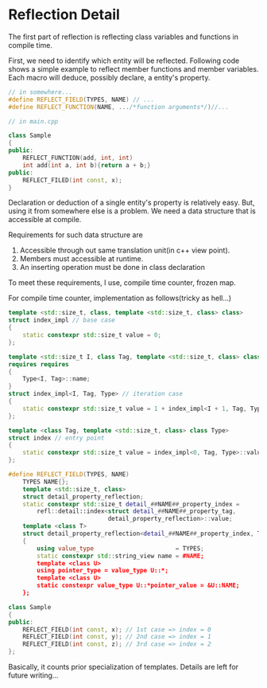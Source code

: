 # Reflection Detail 

The first part of reflection is reflecting class variables and functions in compile time. 

First, we need to identify which entity will be reflected. Following code shows a simple example to reflect member functions and member variables. Each macro will deduce, possibly declare, a entity's property.

```cpp 
// in somewhere...
#define REFLECT_FIELD(TYPES, NAME) // ...
#define REFLECT_FUNCTION(NAME, .../*function arguments*/)//...

// in main.cpp

class Sample 
{
public:
    REFLECT_FUNCTION(add, int, int)
	int add(int a, int b){return a + b;}
public:
    REFLECT_FILED(int const, x);
}
```

Declaration or deduction of a single entity's property is relatively easy. But, using it from somewhere else is a problem. We need a data structure that is accessible at compile. 

Requirements for such data structure are 

1. Accessible through out same translation unit(in c++ view point).
2. Members must accessible at runtime.
3. An inserting operation must be done in class declaration

To meet these requirements, I use, compile time counter, frozen map.

For compile time counter, implementation as follows(tricky as hell...)

```c++
template <std::size_t, class, template <std::size_t, class> class>
struct index_impl // base case
{
    static constexpr std::size_t value = 0;
};

template <std::size_t I, class Tag, template <std::size_t, class> class Type>
requires requires
{
    Type<I, Tag>::name;
}
struct index_impl<I, Tag, Type> // iteration case 
{
    static constexpr std::size_t value = 1 + index_impl<I + 1, Tag, Type>::value;
};

template <class Tag, template <std::size_t, class> class Type>
struct index // entry point
{
    static constexpr std::size_t value = index_impl<0, Tag, Type>::value;
};

#define REFLECT_FIELD(TYPES, NAME)                                                       \
    TYPES NAME{};                                                                        \
    template <std::size_t, class>                                                        \
    struct detail_property_reflection;                                                   \
    static constexpr std::size_t detail_##NAME##_property_index =                        \
        refl::detail::index<struct detail_##NAME##_property_tag,                         \
                            detail_property_reflection>::value;                          \
    template <class T>                                                                   \
    struct detail_property_reflection<detail_##NAME##_property_index, T>                 \// tricky!!
    {                                                                                    \
        using value_type                       = TYPES;                                  \
        static constexpr std::string_view name = #NAME;                                  \
        template <class U>                                                               \
        using pointer_type = value_type U::*;                                            \
        template <class U>                                                               \
        static constexpr value_type U::*pointer_value = &U::NAME;                        \
    };

class Sample 
{
public:
    REFLECT_FIELD(int const, x); // 1st case => index = 0
    REFLECT_FIELD(int const, y); // 2nd case => index = 1
    REFLECT_FIELD(int const, z); // 3rd case => index = 2
};
```



Basically, it counts prior specialization of templates.  Details are left for future writing... 





